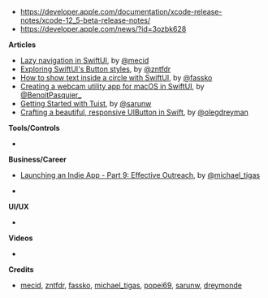 - https://developer.apple.com/documentation/xcode-release-notes/xcode-12_5-beta-release-notes/
- https://developer.apple.com/news/?id=3ozbk628

**Articles**

* [Lazy navigation in SwiftUI](https://swiftwithmajid.com/2021/01/27/lazy-navigation-in-swiftui/), by [@mecid](https://twitter.com/mecid)
* [Exploring SwiftUI's Button styles](https://www.fivestars.blog/swiftui/button-styles.html), by [@zntfdr](https://twitter.com/zntfdr)
* [How to show text inside a circle with SwiftUI](https://kristaps.me/blog/swiftui-text-in-circle/), by [@fassko](https://twitter.com/fassko)
* [Creating a webcam utility app for macOS in SwiftUI](https://benoitpasquier.com/webcam-utility-app-macos-swiftui/), by [@BenoitPasquier_](https://twitter.com/benoitpasquier_)
* [Getting Started with Tuist](https://sarunw.com/posts/getting-started-with-tuist/), by [@sarunw](https://twitter.com/sarunw)
* [Crafting a beautiful, responsive UIButton in Swift](https://medium.com/nice-photon-ios/making-a-beautiful-responsive-uibutton-in-swift-81263766b2d9), by [@olegdreyman](https://twitter.com/olegdreyman)

**Tools/Controls**

* 

**Business/Career**
* [Launching an Indie App - Part 9: Effective Outreach](https://heyimakeapps.com/blog/launching-an-indie-app-part-9-effective-outreach), by [@michael_tigas](https://twitter.com/michael_tigas)

* 

**UI/UX**

* 

**Videos**

* 

**Credits**

* [mecid](https://github.com/mecid), [zntfdr](https://github.com/zntfdr), [fassko](https://github.com/fassko), [michael_tigas](https://github.com/teeeeeegz), [popei69](https://github.com/popei69), [sarunw](https://github.com/sarunw), [dreymonde](https://github.com/dreymonde)
